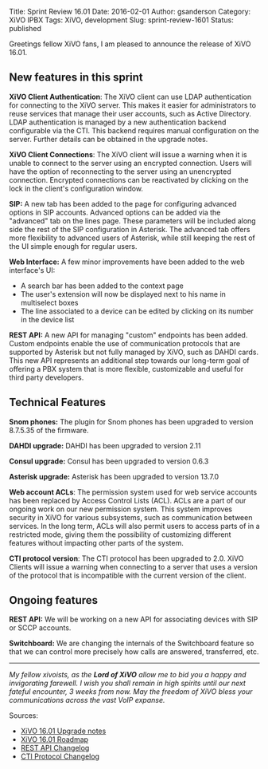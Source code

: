 Title: Sprint Review 16.01
Date: 2016-02-01
Author: gsanderson
Category: XiVO IPBX
Tags: XiVO, development
Slug: sprint-review-1601
Status: published

Greetings fellow XiVO fans, I am pleased to announce the release of XiVO 16.01.

New features in this sprint
---------------------------

**XiVO Client Authentication**: The XiVO client can use LDAP authentication for connecting to the XiVO server. This
makes it easier for administrators to reuse services that manage their user accounts, such as Active Directory. LDAP
authentication is managed by a new authentication backend configurable via the CTI. This backend requires manual
configuration on the server. Further details can be obtained in the upgrade notes.

**XiVO Client Connections**: The XiVO client will issue a warning when it is unable to connect to the server using an
encrypted connection. Users will have the option of reconnecting to the server using an unencrypted connection.
Encrypted connections can be reactivated by clicking on the lock in the client's configuration window.

**SIP:** A new tab has been added to the page for configuring advanced options in SIP accounts. Advanced options can be
added via the "advanced" tab on the lines page. These parameters will be included along side the rest of the SIP
configuration in Asterisk. The advanced tab offers more flexibility to advanced users of Asterisk, while still keeping
the rest of the UI simple enough for regular users.

**Web Interface:** A few minor improvements have been added to the web interface's UI:

 * A search bar has been added to the context page
 * The user's extension will now be displayed next to his name in multiselect boxes
 * The line associated to a device can be edited by clicking on its number in the device list

**REST API:** A new API for managing "custom" endpoints has been added. Custom endpoints enable the use of communication
protocols that are supported by Asterisk but not fully managed by XiVO, such as DAHDI cards. This new API represents an
additional step towards our long-term goal of offering a PBX system that is more flexible, customizable and useful for
third party developers.

Technical Features
------------------

**Snom phones:** The plugin for Snom phones has been upgraded to version 8.7.5.35 of the firmware.

**DAHDI upgrade:** DAHDI has been upgraded to version 2.11

**Consul upgrade:** Consul has been upgraded to version 0.6.3

**Asterisk upgrade:** Asterisk has been upgraded to version 13.7.0

**Web account ACLs**: The permission system used for web service accounts has been replaced by Access Control Lists
(ACL). ACLs are a part of our ongoing work on our new permission system. This system improves security in XiVO for
various subsystems, such as communication between services. In the long term, ACLs will also permit users to access
parts of in a restricted mode, giving them the possibility of customizing different features without impacting other
parts of the system.

**CTI protocol version**: The CTI protocol has been upgraded to 2.0. XiVO Clients will issue a warning when connecting
to a server that uses a version of the protocol that is incompatible with the current version of the client.


Ongoing features
----------------

**REST API:** We will be working on a new API for associating devices with SIP or SCCP accounts.

**Switchboard:** We are changing the internals of the Switchboard feature so that we can control more precisely how
calls are answered, transferred, etc.

---

*My fellow xivoists, as the **Lord of XiVO** allow me to bid you a happy and invigorating farewell. I wish you shall
remain in high spirits until our next fateful encounter, 3 weeks from now. May the freedom of XiVO bless your
communications across the vast VoIP expanse.*

Sources:

* [XiVO 16.01 Upgrade notes](http://documentation.xivo.io/en/stable/upgrade/upgrade.html#id2)
* [XiVO 16.01 Roadmap](http://projects.xivo.io/versions/237)
* [REST API Changelog](http://documentation.xivo.io/en/stable/api_sdk/rest_api/confd/changelog.html)
* [CTI Protocol Changelog](http://documentation.xivo.io/en/stable/contributors/cti_server/cti_protocol.html#id2)
